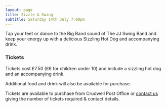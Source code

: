 ```yaml
---
layout: page
title: Sizzle & Swing
subtitle: Saturday 14th July 7:00pm
---
```


Tap your feet or dance to the Big Band sound of The JJ Swing Band
and keep your energy up with a delicious Sizzling Hot Dog and accompanying drink.


### Tickets

Tickets cost £7.50 (£6 for children under 10) and include a sizzling hot dog and an accompanying drink.

Additional food and drink will also be available for purchase.

Tickets are available to purchase from Crudwell Post Office or [contact us](/contact) giving the number of tickets required & contact details.
